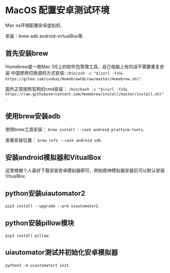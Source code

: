 # MacOS 配置安卓测试环境
  Mac os环境配置安卓虚拟机. 
  
  安装：brew adb android-virtualBox等. 
  
## 首先安装brew
Homebrew是一款Mac OS上的软件包管理工具，自己电脑上有的话不需要重复安装
  中国使用切换源的方式安装:
  `/bin/zsh -c "$(curl -fsSL https://gitee.com/cunkai/HomebrewCN/raw/master/Homebrew.sh)"`. 
  
  国外正常按照官网的cmd安装：
  `/bin/bash -c "$(curl -fsSL https://raw.githubusercontent.com/Homebrew/install/master/install.sh)"`. 
  
## 使用brew安装adb
  使用brew工具安装：
  `brew install --cask android-platform-tools`. 
  
  查看安装位置：
  `brew info --cask android-sdk`. 
  
## 安装android模拟器和VitualBox
  这里根据个人喜好下载安装安卓模拟器即可，例如夜神模拟器安装后可以默认安装VitualBox. 
  
## python安装uiautomator2
  `pip3 install --upgrade --pre uiautomator2`. 
  
## python安装pillow模块
  `pip3 install pillow`. 
  
## uiautomator测试并初始化安卓模拟器
  `python3 -m uiautomator2 init`. 
